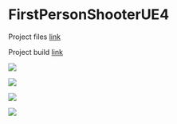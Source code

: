# FirstPersonShooterUE4

Project files [link](https://drive.google.com/file/d/11OGGpTVGmLRSSBWRUu0t3fYWv7gc48N2/view?usp=sharing)

Project build [link](https://drive.google.com/file/d/1r8ot3VLMFalAnmpJ4tghYV8E58d1SYg6/view?usp=sharing)

![](https://imgur.com/3PKNSiS.png)

![](https://imgur.com/Hi7P7wY.png)

![](https://imgur.com/5KjqDVB.png)

![](https://imgur.com/U6FkxKW.png)
